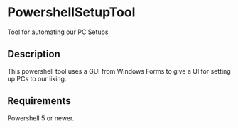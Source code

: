 # PowershellSetupTool
 
Tool for automating our PC Setups

## Description

This powershell tool uses a GUI from Windows Forms to give a UI for setting up PCs to our liking.

## Requirements

Powershell 5 or newer.